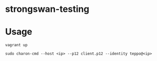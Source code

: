# strongswan-testing

# Usage

    vagrant up

    sudo charon-cmd --host <ip> --p12 client.p12 --identity teppo@<ip>
